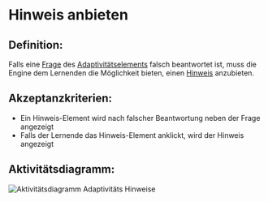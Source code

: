 # Hinweis anbieten


## Definition:

Falls eine [Frage](Adaptivitätsfrage-GE.md) des [Adaptivitätselements](Adaptivitätselement-GE.md) falsch beantwortet ist, muss die Engine dem Lernenden die Möglichkeit bieten, einen
[Hinweis](Adaptivitätshinweis-GE.md) anzubieten.

## Akzeptanzkriterien:

- Ein Hinweis-Element wird nach falscher Beantwortung neben der Frage angezeigt
- Falls der Lernende das Hinweis-Element anklickt, wird der Hinweis angezeigt

## Aktivitätsdiagramm:

![Aktivitätsdiagramm Adaptivitäts Hinweise](imageEngineHinweiseAktivitätsdiagramm.png)

